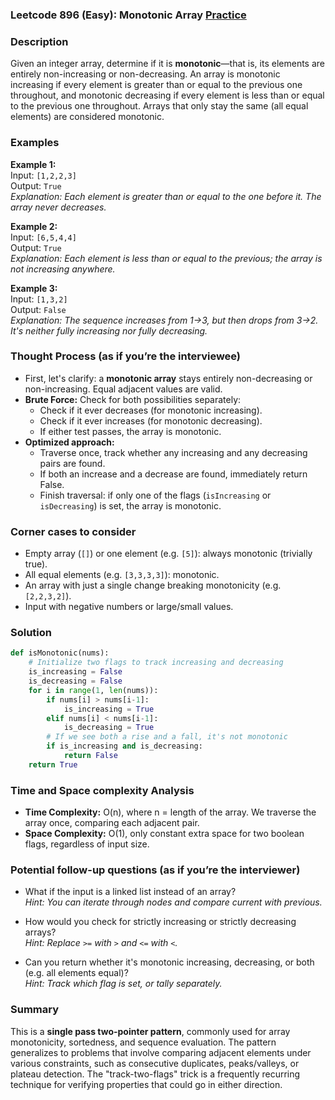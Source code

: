 ### Leetcode 896 (Easy): Monotonic Array [Practice](https://leetcode.com/problems/monotonic-array)

### Description  
Given an integer array, determine if it is **monotonic**—that is, its elements are entirely non-increasing or non-decreasing. An array is monotonic increasing if every element is greater than or equal to the previous one throughout, and monotonic decreasing if every element is less than or equal to the previous one throughout. Arrays that only stay the same (all equal elements) are considered monotonic.

### Examples  

**Example 1:**  
Input: `[1,2,2,3]`  
Output: `True`  
*Explanation: Each element is greater than or equal to the one before it. The array never decreases.*

**Example 2:**  
Input: `[6,5,4,4]`  
Output: `True`  
*Explanation: Each element is less than or equal to the previous; the array is not increasing anywhere.*

**Example 3:**  
Input: `[1,3,2]`  
Output: `False`  
*Explanation: The sequence increases from 1→3, but then drops from 3→2. It's neither fully increasing nor fully decreasing.*

### Thought Process (as if you’re the interviewee)  
- First, let's clarify: a **monotonic array** stays entirely non-decreasing or non-increasing. Equal adjacent values are valid.
- **Brute Force:** Check for both possibilities separately:
  - Check if it ever decreases (for monotonic increasing).
  - Check if it ever increases (for monotonic decreasing).
  - If either test passes, the array is monotonic.
- **Optimized approach:**  
  - Traverse once, track whether any increasing and any decreasing pairs are found.
  - If both an increase and a decrease are found, immediately return False.
  - Finish traversal: if only one of the flags (`isIncreasing` or `isDecreasing`) is set, the array is monotonic.

### Corner cases to consider  
- Empty array (`[]`) or one element (e.g. `[5]`): always monotonic (trivially true).
- All equal elements (e.g. `[3,3,3,3]`): monotonic.
- An array with just a single change breaking monotonicity (e.g. `[2,2,3,2]`).
- Input with negative numbers or large/small values.

### Solution

```python
def isMonotonic(nums):
    # Initialize two flags to track increasing and decreasing
    is_increasing = False
    is_decreasing = False
    for i in range(1, len(nums)):
        if nums[i] > nums[i-1]:
            is_increasing = True
        elif nums[i] < nums[i-1]:
            is_decreasing = True
        # If we see both a rise and a fall, it's not monotonic
        if is_increasing and is_decreasing:
            return False
    return True
```

### Time and Space complexity Analysis  

- **Time Complexity:** O(n), where n = length of the array. We traverse the array once, comparing each adjacent pair.
- **Space Complexity:** O(1), only constant extra space for two boolean flags, regardless of input size.

### Potential follow-up questions (as if you’re the interviewer)  

- What if the input is a linked list instead of an array?  
  *Hint: You can iterate through nodes and compare current with previous.*

- How would you check for strictly increasing or strictly decreasing arrays?  
  *Hint: Replace `>=` with `>` and `<=` with `<`.*

- Can you return whether it's monotonic increasing, decreasing, or both (e.g. all elements equal)?  
  *Hint: Track which flag is set, or tally separately.*

### Summary
This is a **single pass two-pointer pattern**, commonly used for array monotonicity, sortedness, and sequence evaluation. The pattern generalizes to problems that involve comparing adjacent elements under various constraints, such as consecutive duplicates, peaks/valleys, or plateau detection. The "track-two-flags" trick is a frequently recurring technique for verifying properties that could go in either direction.